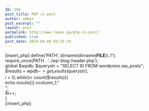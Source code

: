 ```yaml
---
ID: 194
post_title: PHP in post
author: admin
post_excerpt: ""
layout: post
permalink: http://www.lumus.ga/php-in-post/
published: true
post_date: 2019-04-04 03:15:34
---
```

[insert_php]
define(‘PATH’, dirname(dirname(__FILE__)).‘/’);  
require_once(PATH . ‘../wp-blog-header.php’);  
global $wpdb;
$querystr = "SELECT ID FROM wordpress.wp_posts";  
$results = $wpdb->get_results($querystr);  
$i=0;  
while ($i< count($results)){  
echo $results[$i]->column_1."<br />";  
$i++;  
}  
[/insert_php]